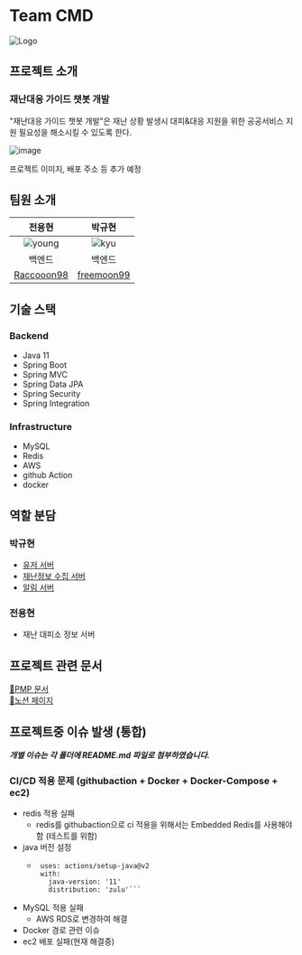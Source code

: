 # Team CMD
![Logo](https://github.com/kit-cmd/.github/assets/102667851/634c8dd0-9af6-431c-9cdc-8dc9a837fdf3)

## 프로젝트 소개

### 재난대응 가이드 챗봇 개발
"재난대응 가이드 챗봇 개발"은 재난 상황 발생시 대피&대응 지원을 위한 공공서비스 지원 필요성을 해소시킬 수 있도록 한다.

![image](https://github.com/kit-cmd/backend/assets/102667851/34b1d11d-e7c6-4c91-bf6b-aa3ad6d14698)


프로젝트 이미지, 배포 주소 등 추가 예정

## 팀원 소개
| 전용현 | 박규현 |
|:------:|:------:|
|![young] | ![kyu]|
| 백엔드 | 백엔드 |
| [Raccooon98](https://github.com/Raccooon98) | [freemoon99](https://github.com/freemoon99) |

## 기술 스택
### Backend
- Java 11
- Spring Boot
- Spring MVC
- Spring Data JPA
- Spring Security
- Spring Integration

### Infrastructure
- MySQL
- Redis
- AWS
- github Action
- docker

## 역할 분담
### 박규현
- [유저 서버](https://github.com/kit-cmd/backend/tree/main/UserServer)
- [재난정보 수집 서버](https://github.com/kit-cmd/backend/tree/main/DisasterInformationCollectionServer)
- [알림 서버](https://github.com/kit-cmd/backend/tree/main/NotificationServer)

### 전용현
- 재난 대피소 정보 서버

## 프로젝트 관련 문서

[📌PMP 문서](https://github.com/kit-cmd/.github/files/11522099/CMD.pptx) <br/>
[📒노션 페이지](https://www.notion.so/ICT-d4c12cd695e646348ff91f7086f911c4)


## 프로젝트중 이슈 발생 (통합)
***개별 이슈는 각 폴더에 README.md 파일로 첨부하였습니다.***
### CI/CD 적용 문제 (githubaction + Docker + Docker-Compose + ec2)
- redis 적용 실패
  - redis를 githubaction으로 ci 적용을 위해서는 Embedded Redis를 사용해야함 (테스트를 위함)
- java 버전 설정
  -  ```name: Set up JDK 11
      uses: actions/setup-java@v2
      with:
        java-version: '11'
        distribution: 'zulu'```
- MySQL 적용 실패
  - AWS RDS로 변경하여 해결
- Docker 경로 관련 이슈
- ec2 배포 실패(현재 해결중)

<!-- Icon Refernces -->
[kyu]: https://user-images.githubusercontent.com/102667851/230325642-ba742aed-6f63-469c-bfb6-b5aefcf2d967.png
[young]: https://user-images.githubusercontent.com/102667851/230325661-48c39145-28f7-40d5-ac5e-79838bcb3d8b.png
